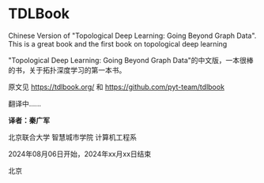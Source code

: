 # TDLBook
Chinese Version of "Topological Deep Learning: Going Beyond Graph Data". This is a great book and the first book on topological deep learning

"Topological Deep Learning: Going Beyond Graph Data"的中文版，一本很棒的书，关于拓扑深度学习的第一本书。

原文见 https://tdlbook.org/ 和 https://github.com/pyt-team/tdlbook

翻译中......

**译者：秦广军**

北京联合大学 智慧城市学院 计算机工程系

2024年08月06日开始，2024年xx月xx日结束


北京